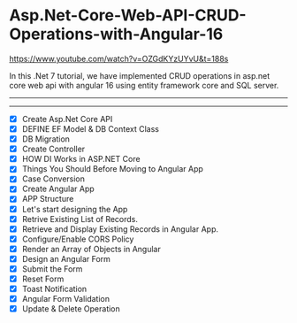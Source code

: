 # Asp.Net-Core-Web-API-CRUD-Operations-with-Angular-16

https://www.youtube.com/watch?v=OZGdKYzUYvU&t=188s

In this .Net 7 tutorial, we have implemented CRUD operations in asp.net core web api with angular 16 using entity framework core and SQL server.

_____________________
_____________________

 
 - [x] Create Asp.Net Core API
 - [x] DEFINE EF Model & DB Context Class
- [x] DB Migration
- [x] Create Controller
- [x] HOW DI Works in ASP.NET Core
- [x] Things You Should Before Moving to Angular App
 - [x] Case Conversion
- [x] Create Angular App
 - [x] APP Structure
 - [x] Let's start designing the App
- [x] Retrive Existing List of Records.
 - [x] Retrieve and Display Existing Records in Angular App.
 - [x] Configure/Enable CORS Policy
 - [x] Render an Array of Objects in Angular
 - [x] Design an Angular Form
 - [x] Submit the Form
 - [x] Reset Form
 - [x] Toast Notification
 - [x] Angular Form Validation
 - [x] Update & Delete Operation
